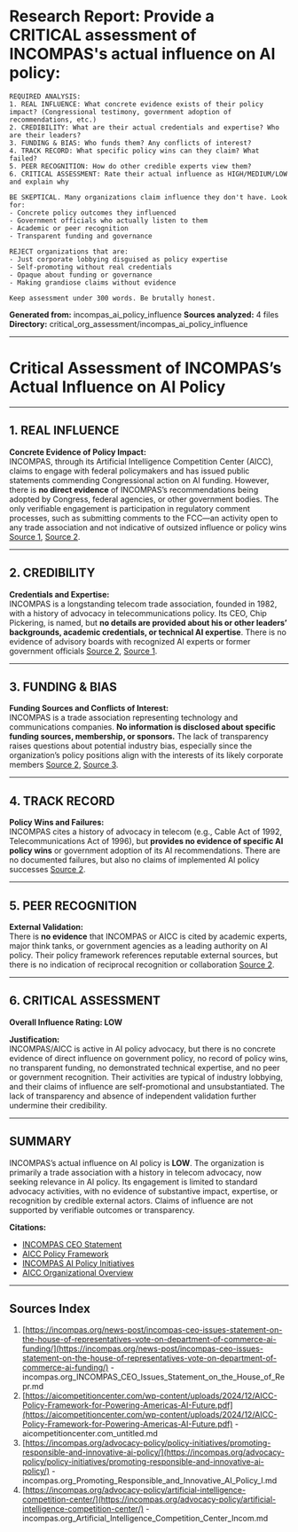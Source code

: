 # Research Report: Provide a CRITICAL assessment of INCOMPAS's actual influence on AI policy:

    REQUIRED ANALYSIS:
    1. REAL INFLUENCE: What concrete evidence exists of their policy impact? (Congressional testimony, government adoption of recommendations, etc.)
    2. CREDIBILITY: What are their actual credentials and expertise? Who are their leaders?
    3. FUNDING & BIAS: Who funds them? Any conflicts of interest?
    4. TRACK RECORD: What specific policy wins can they claim? What failed?
    5. PEER RECOGNITION: How do other credible experts view them?
    6. CRITICAL ASSESSMENT: Rate their actual influence as HIGH/MEDIUM/LOW and explain why
    
    BE SKEPTICAL. Many organizations claim influence they don't have. Look for:
    - Concrete policy outcomes they influenced
    - Government officials who actually listen to them
    - Academic or peer recognition
    - Transparent funding and governance
    
    REJECT organizations that are:
    - Just corporate lobbying disguised as policy expertise
    - Self-promoting without real credentials  
    - Opaque about funding or governance
    - Making grandiose claims without evidence
    
    Keep assessment under 300 words. Be brutally honest.

**Generated from:** incompas_ai_policy_influence
**Sources analyzed:** 4 files
**Directory:** critical_org_assessment/incompas_ai_policy_influence

---

# Critical Assessment of INCOMPAS’s Actual Influence on AI Policy

---

## 1. REAL INFLUENCE

**Concrete Evidence of Policy Impact:**  
INCOMPAS, through its Artificial Intelligence Competition Center (AICC), claims to engage with federal policymakers and has issued public statements commending Congressional action on AI funding. However, there is **no direct evidence** of INCOMPAS’s recommendations being adopted by Congress, federal agencies, or other government bodies. The only verifiable engagement is participation in regulatory comment processes, such as submitting comments to the FCC—an activity open to any trade association and not indicative of outsized influence or policy wins [Source 1](https://incompas.org/news-post/incompas-ceo-issues-statement-on-the-house-of-representatives-vote-on-department-of-commerce-ai-funding/), [Source 2](https://aicompetitioncenter.com/wp-content/uploads/2024/12/AICC-Policy-Framework-for-Powering-Americas-AI-Future.pdf).

---

## 2. CREDIBILITY

**Credentials and Expertise:**  
INCOMPAS is a longstanding telecom trade association, founded in 1982, with a history of advocacy in telecommunications policy. Its CEO, Chip Pickering, is named, but **no details are provided about his or other leaders’ backgrounds, academic credentials, or technical AI expertise**. There is no evidence of advisory boards with recognized AI experts or former government officials [Source 2](https://aicompetitioncenter.com/wp-content/uploads/2024/12/AICC-Policy-Framework-for-Powering-Americas-AI-Future.pdf), [Source 1](https://incompas.org/news-post/incompas-ceo-issues-statement-on-the-house-of-representatives-vote-on-department-of-commerce-ai-funding/).

---

## 3. FUNDING & BIAS

**Funding Sources and Conflicts of Interest:**  
INCOMPAS is a trade association representing technology and communications companies. **No information is disclosed about specific funding sources, membership, or sponsors.** The lack of transparency raises questions about potential industry bias, especially since the organization’s policy positions align with the interests of its likely corporate members [Source 2](https://aicompetitioncenter.com/wp-content/uploads/2024/12/AICC-Policy-Framework-for-Powering-Americas-AI-Future.pdf), [Source 3](https://incompas.org/advocacy-policy/policy-initiatives/promoting-responsible-and-innovative-ai-policy/).

---

## 4. TRACK RECORD

**Policy Wins and Failures:**  
INCOMPAS cites a history of advocacy in telecom (e.g., Cable Act of 1992, Telecommunications Act of 1996), but **provides no evidence of specific AI policy wins** or government adoption of its AI recommendations. There are no documented failures, but also no claims of implemented AI policy successes [Source 2](https://aicompetitioncenter.com/wp-content/uploads/2024/12/AICC-Policy-Framework-for-Powering-Americas-AI-Future.pdf).

---

## 5. PEER RECOGNITION

**External Validation:**  
There is **no evidence** that INCOMPAS or AICC is cited by academic experts, major think tanks, or government agencies as a leading authority on AI policy. Their policy framework references reputable external sources, but there is no indication of reciprocal recognition or collaboration [Source 2](https://aicompetitioncenter.com/wp-content/uploads/2024/12/AICC-Policy-Framework-for-Powering-Americas-AI-Future.pdf).

---

## 6. CRITICAL ASSESSMENT

**Overall Influence Rating: LOW**

**Justification:**  
INCOMPAS/AICC is active in AI policy advocacy, but there is no concrete evidence of direct influence on government policy, no record of policy wins, no transparent funding, no demonstrated technical expertise, and no peer or government recognition. Their activities are typical of industry lobbying, and their claims of influence are self-promotional and unsubstantiated. The lack of transparency and absence of independent validation further undermine their credibility.

---

## SUMMARY

INCOMPAS’s actual influence on AI policy is **LOW**. The organization is primarily a trade association with a history in telecom advocacy, now seeking relevance in AI policy. Its engagement is limited to standard advocacy activities, with no evidence of substantive impact, expertise, or recognition by credible external actors. Claims of influence are not supported by verifiable outcomes or transparency.

**Citations:**  
- [INCOMPAS CEO Statement](https://incompas.org/news-post/incompas-ceo-issues-statement-on-the-house-of-representatives-vote-on-department-of-commerce-ai-funding/)  
- [AICC Policy Framework](https://aicompetitioncenter.com/wp-content/uploads/2024/12/AICC-Policy-Framework-for-Powering-Americas-AI-Future.pdf)  
- [INCOMPAS AI Policy Initiatives](https://incompas.org/advocacy-policy/policy-initiatives/promoting-responsible-and-innovative-ai-policy/)  
- [AICC Organizational Overview](https://incompas.org/advocacy-policy/artificial-intelligence-competition-center/)

---

## Sources Index

1. [https://incompas.org/news-post/incompas-ceo-issues-statement-on-the-house-of-representatives-vote-on-department-of-commerce-ai-funding/](https://incompas.org/news-post/incompas-ceo-issues-statement-on-the-house-of-representatives-vote-on-department-of-commerce-ai-funding/) - incompas.org_INCOMPAS_CEO_Issues_Statement_on_the_House_of_Repr.md
2. [https://aicompetitioncenter.com/wp-content/uploads/2024/12/AICC-Policy-Framework-for-Powering-Americas-AI-Future.pdf](https://aicompetitioncenter.com/wp-content/uploads/2024/12/AICC-Policy-Framework-for-Powering-Americas-AI-Future.pdf) - aicompetitioncenter.com_untitled.md
3. [https://incompas.org/advocacy-policy/policy-initiatives/promoting-responsible-and-innovative-ai-policy/](https://incompas.org/advocacy-policy/policy-initiatives/promoting-responsible-and-innovative-ai-policy/) - incompas.org_Promoting_Responsible_and_Innovative_AI_Policy_I.md
4. [https://incompas.org/advocacy-policy/artificial-intelligence-competition-center/](https://incompas.org/advocacy-policy/artificial-intelligence-competition-center/) - incompas.org_Artificial_Intelligence_Competition_Center_Incom.md
